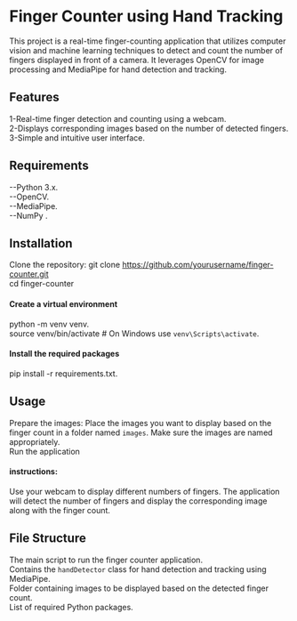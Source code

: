 # Finger Counter using Hand Tracking

<p>This project is a real-time finger-counting application that utilizes computer vision and machine learning techniques to detect and count the number of fingers displayed in front of a camera. It leverages OpenCV for image processing and MediaPipe for hand detection and tracking.</p>
    
## Features   
1-Real-time finger detection and counting using a webcam.<br>
2-Displays corresponding images based on the number of detected fingers.<br>
3-Simple and intuitive user interface.<br>
    

## Requirements
--Python 3.x.<br>
--OpenCV.<br>
--MediaPipe.<br>
--NumPy .<br>
   

## Installation
Clone the repository:<be>
git clone https://github.com/yourusername/finger-counter.git<br>
cd finger-counter<be>
        
#### Create a virtual environment 
python -m venv venv.<br>
source venv/bin/activate # On Windows use `venv\Scripts\activate`.<br>
#### Install the required packages
pip install -r requirements.txt.<br>
   

## Usage
  
 Prepare the images: Place the images you want to display based on the finger count in a folder named <code>images</code>. Make sure the images are named appropriately.<br>
Run the application<br>
    
#### instructions: 
Use your webcam to display different numbers of fingers. The application will detect the number of fingers and display the corresponding image along with the finger count.<br>
   

## File Structure
The main script to run the finger counter application.<br>
Contains the <code>handDetector</code> class for hand detection and tracking using MediaPipe.<br>
 Folder containing images to be displayed based on the detected finger count.<br>
List of required Python packages.<br>
